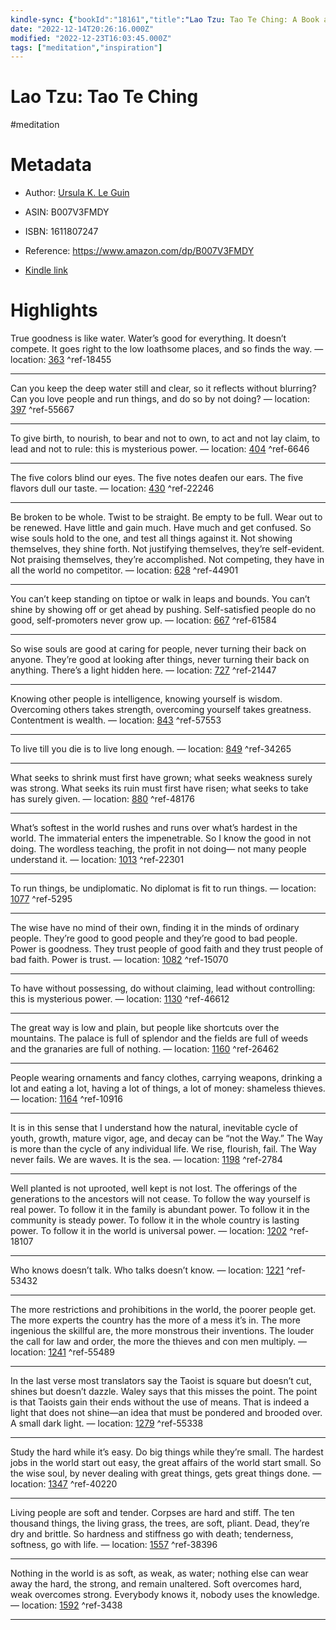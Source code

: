 ```yaml
---
kindle-sync: {"bookId":"18161","title":"Lao Tzu: Tao Te Ching: A Book about the Way and the Power of the Way","author":"Ursula K. Le Guin","asin":"B007V3FMDY","lastAnnotatedDate":"2021-02-02","bookImageUrl":"https://m.media-amazon.com/images/I/81BeTEE0RRL._SY160.jpg","highlightsCount":24}
date: "2022-12-14T20:26:16.000Z"
modified: "2022-12-23T16:03:45.000Z"
tags: ["meditation","inspiration"]
---
```

# Lao Tzu: Tao Te Ching

#meditation 

# Metadata

* Author: [Ursula K. Le Guin](https://www.amazon.com/Ursula-K-Le-Guin/e/B000AQ2M2S/ref=dp_byline_cont_ebooks_1)

* ASIN: B007V3FMDY

* ISBN: 1611807247

* Reference: <https://www.amazon.com/dp/B007V3FMDY>

* [Kindle link](kindle://book?action=open&asin=B007V3FMDY)

# Highlights

True goodness is like water. Water’s good for everything. It doesn’t compete. It goes right to the low loathsome places, and so finds the way. — location: [363](kindle://book?action=open&asin=B007V3FMDY&location=363) ^ref-18455

---

Can you keep the deep water still and clear, so it reflects without blurring? Can you love people and run things, and do so by not doing? — location: [397](kindle://book?action=open&asin=B007V3FMDY&location=397) ^ref-55667

---

To give birth, to nourish, to bear and not to own, to act and not lay claim, to lead and not to rule: this is mysterious power. — location: [404](kindle://book?action=open&asin=B007V3FMDY&location=404) ^ref-6646

---

The five colors blind our eyes. The five notes deafen our ears. The five flavors dull our taste. — location: [430](kindle://book?action=open&asin=B007V3FMDY&location=430) ^ref-22246

---

Be broken to be whole. Twist to be straight. Be empty to be full. Wear out to be renewed. Have little and gain much. Have much and get confused. So wise souls hold to the one, and test all things against it. Not showing themselves, they shine forth. Not justifying themselves, they’re self-evident. Not praising themselves, they’re accomplished. Not competing, they have in all the world no competitor. — location: [628](kindle://book?action=open&asin=B007V3FMDY&location=628) ^ref-44901

---

You can’t keep standing on tiptoe or walk in leaps and bounds. You can’t shine by showing off or get ahead by pushing. Self-satisfied people do no good, self-promoters never grow up. — location: [667](kindle://book?action=open&asin=B007V3FMDY&location=667) ^ref-61584

---

So wise souls are good at caring for people, never turning their back on anyone. They’re good at looking after things, never turning their back on anything. There’s a light hidden here. — location: [727](kindle://book?action=open&asin=B007V3FMDY&location=727) ^ref-21447

---

Knowing other people is intelligence, knowing yourself is wisdom. Overcoming others takes strength, overcoming yourself takes greatness. Contentment is wealth. — location: [843](kindle://book?action=open&asin=B007V3FMDY&location=843) ^ref-57553

---

To live till you die is to live long enough. — location: [849](kindle://book?action=open&asin=B007V3FMDY&location=849) ^ref-34265

---

What seeks to shrink must first have grown; what seeks weakness surely was strong. What seeks its ruin must first have risen; what seeks to take has surely given. — location: [880](kindle://book?action=open&asin=B007V3FMDY&location=880) ^ref-48176

---

What’s softest in the world rushes and runs over what’s hardest in the world. The immaterial enters the impenetrable. So I know the good in not doing. The wordless teaching, the profit in not doing— not many people understand it. — location: [1013](kindle://book?action=open&asin=B007V3FMDY&location=1013) ^ref-22301

---

To run things, be undiplomatic. No diplomat is fit to run things. — location: [1077](kindle://book?action=open&asin=B007V3FMDY&location=1077) ^ref-5295

---

The wise have no mind of their own, finding it in the minds of ordinary people. They’re good to good people and they’re good to bad people. Power is goodness. They trust people of good faith and they trust people of bad faith. Power is trust. — location: [1082](kindle://book?action=open&asin=B007V3FMDY&location=1082) ^ref-15070

---

To have without possessing, do without claiming, lead without controlling: this is mysterious power. — location: [1130](kindle://book?action=open&asin=B007V3FMDY&location=1130) ^ref-46612

---

The great way is low and plain, but people like shortcuts over the mountains. The palace is full of splendor and the fields are full of weeds and the granaries are full of nothing. — location: [1160](kindle://book?action=open&asin=B007V3FMDY&location=1160) ^ref-26462

---

People wearing ornaments and fancy clothes, carrying weapons, drinking a lot and eating a lot, having a lot of things, a lot of money: shameless thieves. — location: [1164](kindle://book?action=open&asin=B007V3FMDY&location=1164) ^ref-10916

---

It is in this sense that I understand how the natural, inevitable cycle of youth, growth, mature vigor, age, and decay can be “not the Way.” The Way is more than the cycle of any individual life. We rise, flourish, fail. The Way never fails. We are waves. It is the sea. — location: [1198](kindle://book?action=open&asin=B007V3FMDY&location=1198) ^ref-2784

---

Well planted is not uprooted, well kept is not lost. The offerings of the generations to the ancestors will not cease. To follow the way yourself is real power. To follow it in the family is abundant power. To follow it in the community is steady power. To follow it in the whole country is lasting power. To follow it in the world is universal power. — location: [1202](kindle://book?action=open&asin=B007V3FMDY&location=1202) ^ref-18107

---

Who knows doesn’t talk. Who talks doesn’t know. — location: [1221](kindle://book?action=open&asin=B007V3FMDY&location=1221) ^ref-53432

---

The more restrictions and prohibitions in the world, the poorer people get. The more experts the country has the more of a mess it’s in. The more ingenious the skillful are, the more monstrous their inventions. The louder the call for law and order, the more the thieves and con men multiply. — location: [1241](kindle://book?action=open&asin=B007V3FMDY&location=1241) ^ref-55489

---

In the last verse most translators say the Taoist is square but doesn’t cut, shines but doesn’t dazzle. Waley says that this misses the point. The point is that Taoists gain their ends without the use of means. That is indeed a light that does not shine—an idea that must be pondered and brooded over. A small dark light. — location: [1279](kindle://book?action=open&asin=B007V3FMDY&location=1279) ^ref-55338

---

Study the hard while it’s easy. Do big things while they’re small. The hardest jobs in the world start out easy, the great affairs of the world start small. So the wise soul, by never dealing with great things, gets great things done. — location: [1347](kindle://book?action=open&asin=B007V3FMDY&location=1347) ^ref-40220

---

Living people are soft and tender. Corpses are hard and stiff. The ten thousand things, the living grass, the trees, are soft, pliant. Dead, they’re dry and brittle. So hardness and stiffness go with death; tenderness, softness, go with life. — location: [1557](kindle://book?action=open&asin=B007V3FMDY&location=1557) ^ref-38396

---

Nothing in the world is as soft, as weak, as water; nothing else can wear away the hard, the strong, and remain unaltered. Soft overcomes hard, weak overcomes strong. Everybody knows it, nobody uses the knowledge. — location: [1592](kindle://book?action=open&asin=B007V3FMDY&location=1592) ^ref-3438

---
